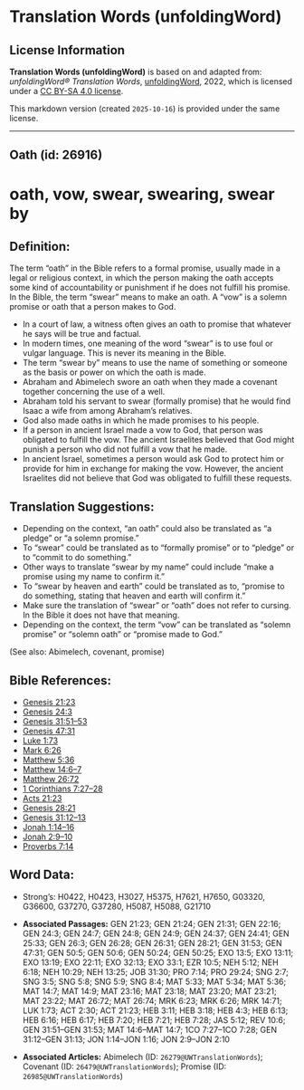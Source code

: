 # Translation Words (unfoldingWord)

## License Information

**Translation Words (unfoldingWord)** is based on and adapted from: _unfoldingWord® Translation Words_, [unfoldingWord](https://unfoldingword.org/utw), 2022, which is licensed under a [CC BY-SA 4.0 license](https://creativecommons.org/licenses/by-sa/4.0/legalcode.en).

This markdown version (created `2025-10-16`) is provided under the same license.



--------------------------------

## Oath (id: 26916)

oath, vow, swear, swearing, swear by
====================================

Definition:
-----------

The term “oath” in the Bible refers to a formal promise, usually made in a legal or religious context, in which the person making the oath accepts some kind of accountability or punishment if he does not fulfill his promise. In the Bible, the term “swear” means to make an oath. A “vow” is a solemn promise or oath that a person makes to God.

* In a court of law, a witness often gives an oath to promise that whatever he says will be true and factual.
* In modern times, one meaning of the word “swear” is to use foul or vulgar language. This is never its meaning in the Bible.
* The term “swear by” means to use the name of something or someone as the basis or power on which the oath is made.
* Abraham and Abimelech swore an oath when they made a covenant together concerning the use of a well.
* Abraham told his servant to swear (formally promise) that he would find Isaac a wife from among Abraham’s relatives.
* God also made oaths in which he made promises to his people.
* If a person in ancient Israel made a vow to God, that person was obligated to fulfill the vow. The ancient Israelites believed that God might punish a person who did not fulfill a vow that he made.
* In ancient Israel, sometimes a person would ask God to protect him or provide for him in exchange for making the vow. However, the ancient Israelites did not believe that God was obligated to fulfill these requests.

Translation Suggestions:
------------------------

* Depending on the context, “an oath” could also be translated as “a pledge” or “a solemn promise.”
* To “swear” could be translated as to “formally promise” or to “pledge” or to “commit to do something.”
* Other ways to translate “swear by my name” could include “make a promise using my name to confirm it.”
* To “swear by heaven and earth” could be translated as to, “promise to do something, stating that heaven and earth will confirm it.”
* Make sure the translation of “swear” or “oath” does not refer to cursing. In the Bible it does not have that meaning.
* Depending on the context, the term “vow” can be translated as “solemn promise” or “solemn oath” or “promise made to God.”

(See also: Abimelech, covenant, promise)

Bible References:
-----------------

* [Genesis 21:23](https://ref.ly/Gen21:23)
* [Genesis 24:3](https://ref.ly/Gen24:3)
* [Genesis 31:51–53](https://ref.ly/Gen31:51-Gen31:53)
* [Genesis 47:31](https://ref.ly/Gen47:31)
* [Luke 1:73](https://ref.ly/Luke1:73)
* [Mark 6:26](https://ref.ly/Mark6:26)
* [Matthew 5:36](https://ref.ly/Matt5:36)
* [Matthew 14:6–7](https://ref.ly/Matt14:6-Matt14:7)
* [Matthew 26:72](https://ref.ly/Matt26:72)
* [1 Corinthians 7:27–28](https://ref.ly/1Cor7:27-1Cor7:28)
* [Acts 21:23](https://ref.ly/Acts21:23)
* [Genesis 28:21](https://ref.ly/Gen28:21)
* [Genesis 31:12–13](https://ref.ly/Gen31:12-Gen31:13)
* [Jonah 1:14–16](https://ref.ly/Jonah1:14-Jonah1:16)
* [Jonah 2:9–10](https://ref.ly/Jonah2:9-Jonah2:10)
* [Proverbs 7:14](https://ref.ly/Prov7:14)

Word Data:
----------

* Strong’s: H0422, H0423, H3027, H5375, H7621, H7650, G03320, G36600, G37270, G37280, H5087, H5088, G21710

* **Associated Passages:** GEN 21:23; GEN 21:24; GEN 21:31; GEN 22:16; GEN 24:3; GEN 24:7; GEN 24:8; GEN 24:9; GEN 24:37; GEN 24:41; GEN 25:33; GEN 26:3; GEN 26:28; GEN 26:31; GEN 28:21; GEN 31:53; GEN 47:31; GEN 50:5; GEN 50:6; GEN 50:24; GEN 50:25; EXO 13:5; EXO 13:11; EXO 13:19; EXO 22:11; EXO 32:13; EXO 33:1; EZR 10:5; NEH 5:12; NEH 6:18; NEH 10:29; NEH 13:25; JOB 31:30; PRO 7:14; PRO 29:24; SNG 2:7; SNG 3:5; SNG 5:8; SNG 5:9; SNG 8:4; MAT 5:33; MAT 5:34; MAT 5:36; MAT 14:7; MAT 14:9; MAT 23:16; MAT 23:18; MAT 23:20; MAT 23:21; MAT 23:22; MAT 26:72; MAT 26:74; MRK 6:23; MRK 6:26; MRK 14:71; LUK 1:73; ACT 2:30; ACT 21:23; HEB 3:11; HEB 3:18; HEB 4:3; HEB 6:13; HEB 6:16; HEB 6:17; HEB 7:20; HEB 7:21; HEB 7:28; JAS 5:12; REV 10:6; GEN 31:51–GEN 31:53; MAT 14:6–MAT 14:7; 1CO 7:27–1CO 7:28; GEN 31:12–GEN 31:13; JON 1:14–JON 1:16; JON 2:9–JON 2:10
* **Associated Articles:** Abimelech (ID: `26279@UWTranslationWords`); Covenant (ID: `26479@UWTranslationWords`); Promise (ID: `26985@UWTranslationWords`)

